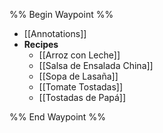 %% Begin Waypoint %%
- [[Annotations]]
- **Recipes**
	- [[Arroz con Leche]]
	- [[Salsa de Ensalada China]]
	- [[Sopa de Lasaña]]
	- [[Tomate Tostadas]]
	- [[Tostadas de Papá]]

%% End Waypoint %%
